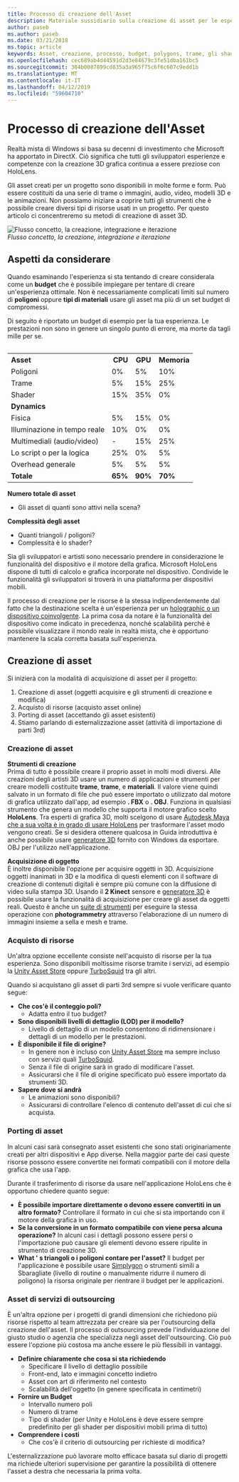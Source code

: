 ```yaml
---
title: Processo di creazione dell'Asset
description: Materiale sussidiario sulla creazione di asset per le esperienze di realtà mista.
author: paseb
ms.author: paseb
ms.date: 03/21/2018
ms.topic: article
keywords: Asset, creazione, processo, budget, polygons, trame, gli shader, prestazioni
ms.openlocfilehash: cec689ab4d44591d2d3e84679c3fe51dba161bc5
ms.sourcegitcommit: 384b0087899cd835a3a965f75c6f6c607c9edd1b
ms.translationtype: MT
ms.contentlocale: it-IT
ms.lasthandoff: 04/12/2019
ms.locfileid: "59604710"
---
```

# <a name="asset-creation-process"></a>Processo di creazione dell'Asset

Realtà mista di Windows si basa su decenni di investimento che Microsoft ha apportato in DirectX. Ciò significa che tutti gli sviluppatori esperienze e competenze con la creazione 3D grafica continua a essere preziose con HoloLens.

Gli asset creati per un progetto sono disponibili in molte forme e form. Può essere costituiti da una serie di trame o immagini, audio, video, modelli 3D e le animazioni. Non possiamo iniziare a coprire tutti gli strumenti che è possibile creare diversi tipi di risorse usati in un progetto. Per questo articolo ci concentreremo su metodi di creazione di asset 3D.

![Flusso concetto, la creazione, integrazione e iterazione](images/concept-creation-integration-iteration-flow-640px.jpg)<br>
*Flusso concetto, la creazione, integrazione e iterazione*

## <a name="things-to-consider"></a>Aspetti da considerare

Quando esaminando l'esperienza si sta tentando di creare considerala come un **budget** che è possibile impiegare per tentare di creare un'esperienza ottimale. Non è necessariamente complicati limiti sul numero di **poligoni** oppure **tipi di materiali** usare gli asset ma più di un set budget di compromessi.

Di seguito è riportato un budget di esempio per la tua esperienza. Le prestazioni non sono in genere un singolo punto di errore, ma morte da tagli mille per se.
<br>

<table style="float:right; margin-left: 10px;">
<tr>
<th style="text-align:left;"><b>Asset</b></th><th style="text-align:right;"> CPU</th><th> GPU</th><th> Memoria</th>
</tr><tr>
<td> Poligoni</td><td> 0%</td><td> 5%</td><td> 10%</td>
</tr><tr>
<td> Trame</td><td> 5%</td><td> 15%</td><td>25%</td>
</tr><tr>
<td> Shader</td><td> 15%</td><td> 35%</td><td> 0%</td>
</tr><tr>
<td> <b>Dynamics</b></td><td></td><td></td><td></td>
</tr><tr>
<td> Fisica</td><td> 5%</td><td> 15%</td><td> 0%</td>
</tr><tr>
<td> Illuminazione in tempo reale</td><td> 10%</td><td> 0%</td><td> 0%</td>
</tr><tr>
<td> Multimediali (audio/video)</td><td> -</td><td> 15%</td><td> 25%</td>
</tr><tr>
<td> Lo script o per la logica</td><td> 25%</td><td> 0%</td><td> 5%</td>
</tr><tr>
<td> Overhead generale</td><td> 5%</td><td> 5%</td><td> 5%</td>
</tr><tr>
<td> <b>Totale</b></td><td> <b>65%</b></td><td> <b>90%</b></td><td> <b>70%</b></td>
</tr>
</table>

**Numero totale di asset**
* Gli asset di quanti sono attivi nella scena?

**Complessità degli asset**
* Quanti triangoli / poligoni?
* Complessità è lo shader?

Sia gli sviluppatori e artisti sono necessario prendere in considerazione le funzionalità del dispositivo e il motore della grafica. Microsoft HoloLens dispone di tutti di calcolo e grafica incorporate nel dispositivo. Condivide le funzionalità gli sviluppatori si troverà in una piattaforma per dispositivi mobili.

Il processo di creazione per le risorse è la stessa indipendentemente dal fatto che la destinazione scelta è un'esperienza per un [holographic o un dispositivo coinvolgente](mixed-reality.md#the-mixed-reality-spectrum). La prima cosa da notare è la funzionalità del dispositivo come indicato in precedenza, nonché scalabilità perché è possibile visualizzare il mondo reale in realtà mista, che è opportuno mantenere la scala corretta basata sull'esperienza. 

## <a name="authoring-assets"></a>Creazione di asset

Si inizierà con la modalità di acquisizione di asset per il progetto:
1. Creazione di asset (oggetti acquisire e gli strumenti di creazione e modifica)
2. Acquisto di risorse (acquisto asset online)
3. Porting di asset (accettando gli asset esistenti)
4. Stiamo parlando di esternalizzazione asset (attività di importazione di parti 3rd)

### <a name="creating-assets"></a>Creazione di asset

**Strumenti di creazione**<br>
Prima di tutto è possibile creare il proprio asset in molti modi diversi. Alle creazioni degli artisti 3D usare un numero di applicazioni e strumenti per creare modelli costituite **trame**, **trame**, e **materiali**. Il valore viene quindi salvato in un formato di file che può essere importato o utilizzato dal motore di grafica utilizzato dall'app, ad esempio **. FBX** o **. OBJ**. Funziona in qualsiasi strumento che genera un modello che supporta il motore grafico scelto **HoloLens**. Tra esperti di grafica 3D, molti scelgono di usare [Autodesk Maya che a sua volta è in grado di usare HoloLens](https://www.youtube.com/watch?v=q0K3n0Gf8mA) per trasformare l'asset modo vengono creati. Se si desidera ottenere qualcosa in Guida introduttiva è anche possibile usare [generatore 3D](https://developer.microsoft.com/windows/hardware/3d-print/3d-builder-resources) fornito con Windows da esportare. OBJ per l'utilizzo nell'applicazione.

**Acquisizione di oggetto**<br>
È inoltre disponibile l'opzione per acquisire oggetti in 3D. Acquisizione oggetti inanimati in 3D e la modifica di questi elementi con il software di creazione di contenuti digitali è sempre più comune con la diffusione di video sulla stampa 3D. Usando il **2 Kinect** sensore e [generatore 3D](https://developer.microsoft.com/windows/hardware/3d-print/3d-builder-resources) è possibile usare la funzionalità di acquisizione per creare gli asset da oggetti reali. Questo è anche un [suite di strumenti](https://en.wikipedia.org/wiki/Comparison_of_photogrammetry_software) per eseguire la stessa operazione con **photogrammetry** attraverso l'elaborazione di un numero di immagini insieme a sella e mesh e trame.

### <a name="purchasing-assets"></a>Acquisto di risorse

Un'altra opzione eccellente consiste nell'acquisto di risorse per la tua esperienza. Sono disponibili moltissime risorse tramite i servizi, ad esempio la [Unity Asset Store](https://www.assetstore.unity3d.com/) oppure [TurboSquid](http://www.turbosquid.com/) tra gli altri.

Quando si acquistano gli asset di parti 3rd sempre si vuole verificare quanto segue:
* **Che cos'è il conteggio poli?**
  * Adatta entro il tuo budget?
* **Sono disponibili livelli di dettaglio (LOD) per il modello?**
  * Livello di dettaglio di un modello consentono di ridimensionare i dettagli di un modello per le prestazioni.
* **È disponibile il file di origine?**
  * In genere non è incluso con [Unity Asset Store](https://www.assetstore.unity3d.com/) ma sempre incluso con servizi quali [TurboSquid](http://www.turbosquid.com/).
  * Senza il file di origine sarà in grado di modificare l'asset.
  * Assicurarsi che il file di origine specificato può essere importato da strumenti 3D.
* **Sapere dove si andrà**
  * Le animazioni sono disponibili?
  * Assicurarsi di controllare l'elenco di contenuto dell'asset di cui che si acquista.

### <a name="porting-assets"></a>Porting di asset

In alcuni casi sarà consegnato asset esistenti che sono stati originariamente creati per altri dispositivi e App diverse. Nella maggior parte dei casi queste risorse possono essere convertite nei formati compatibili con il motore della grafica che usa l'app.

Durante il trasferimento di risorse da usare nell'applicazione HoloLens che è opportuno chiedere quanto segue:
* **È possibile importare direttamente o devono essere convertiti in un altro formato?** Controllare il formato in cui che si sta importando con il motore della grafica in uso.
* **Se la conversione in un formato compatibile con viene persa alcuna operazione?** In alcuni casi i dettagli possono essere persi o l'importazione può causare gli elementi devono essere ripulite in strumento di creazione 3D.
* **What ' s triangoli o i poligoni contare per l'asset?** Il budget per l'applicazione è possibile usare [Simplygon](https://www.simplygon.com/) o strumenti simili a Sbaragliate (livello di routine o manualmente ridurre il numero di poligono) la risorsa originale per rientrare il budget per le applicazioni.

### <a name="outsourcing-assets"></a>Asset di servizi di outsourcing

È un'altra opzione per i progetti di grandi dimensioni che richiedono più risorse rispetto al team attrezzata per creare sia per l'outsourcing della creazione dell'asset. Il processo di outsourcing prevede l'individuazione del giusto studio o agenzia che specializza negli asset dell'outsourcing. Ciò può essere l'opzione più costosa ma anche essere le più flessibili in vantaggi.
* **Definire chiaramente che cosa si sta richiedendo**
  * Specificare il livello di dettaglio possibile
  * Front-end, lato e immagini concetto indietro
  * Asset con art di riferimento nel contesto
  * Scalabilità dell'oggetto (in genere specificata in centimetri)
* **Fornire un Budget**
  * Intervallo numero poli
  * Numero di trame
  * Tipo di shader (per Unity e HoloLens è deve essere sempre predefinito per gli shader per dispositivi mobili prima di tutto)
* **Comprendere i costi**
  * Che cos'è il criterio di outsourcing per richieste di modifica?

L'esternalizzazione può lavorare molto efficace basata sul diario di progetti ma richiede ulteriori supervisione per garantire la possibilità di ottenere l'asset a destra che necessaria la prima volta.
